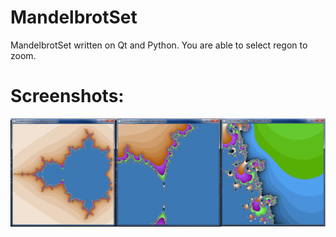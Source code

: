 # MandelbrotSet
MandelbrotSet written on Qt and Python.
You are able to select regon to zoom.  

# Screenshots:
![Alt text](/screenshot.png?raw=true)
